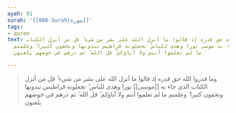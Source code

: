 ```yaml
---
ayah: 91
surah: '[[006-Surah|سورة]]'
tags:
- quran
text: وما قدروا الله حق قدره إذ قالوا ما أنزل الله على بشر من شيء ۗ قل من أنزل الكتاب
  الذي جاء به موسى نورا وهدى للناس ۖ تجعلونه قراطيس تبدونها وتخفون كثيرا ۖ وعلمتم
  ما لم تعلموا أنتم ولا آباؤكم ۖ قل الله ۖ ثم ذرهم في خوضهم يلعبون

---
```

> وما قدروا الله حق قدره إذ قالوا ما أنزل الله على بشر من شيء ۗ قل من أنزل الكتاب الذي جاء به [[موسى]] نورا وهدى للناس ۖ تجعلونه قراطيس تبدونها وتخفون كثيرا ۖ وعلمتم ما لم تعلموا أنتم ولا آباؤكم ۖ قل الله ۖ ثم ذرهم في خوضهم يلعبون
